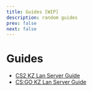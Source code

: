 ```yaml
---
title: Guides [WIP]
description: random guides
prev: false
next: false
---
```


# Guides

- [CS2 KZ Lan Server Guide](/guides/cs2kz-lan)
- [CS:GO KZ Lan Server Guide](/guides/csgokz-lan)
